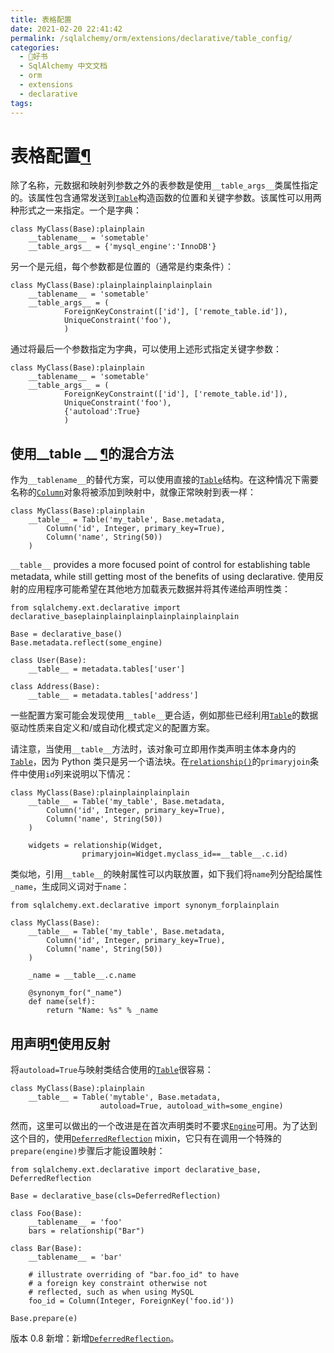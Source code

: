 ```yaml
---
title: 表格配置
date: 2021-02-20 22:41:42
permalink: /sqlalchemy/orm/extensions/declarative/table_config/
categories:
  - 📖好书
  - SqlAlchemy 中文文档
  - orm
  - extensions
  - declarative
tags:
---
```

表格配置[¶](#table-configuration "Permalink to this headline")
==============================================================

除了名称，元数据和映射列参数之外的表参数是使用`__table_args__`类属性指定的。该属性包含通常发送到[`Table`](core_metadata.html#sqlalchemy.schema.Table "sqlalchemy.schema.Table")构造函数的位置和关键字参数。该属性可以用两种形式之一来指定。一个是字典：

    class MyClass(Base):plainplain
        __tablename__ = 'sometable'
        __table_args__ = {'mysql_engine':'InnoDB'}

另一个是元组，每个参数都是位置的（通常是约束条件）：

    class MyClass(Base):plainplainplainplainplain
        __tablename__ = 'sometable'
        __table_args__ = (
                ForeignKeyConstraint(['id'], ['remote_table.id']),
                UniqueConstraint('foo'),
                )

通过将最后一个参数指定为字典，可以使用上述形式指定关键字参数：

    class MyClass(Base):plainplain
        __tablename__ = 'sometable'
        __table_args__ = (
                ForeignKeyConstraint(['id'], ['remote_table.id']),
                UniqueConstraint('foo'),
                {'autoload':True}
                )

使用\_\_table \_\_ [¶](#using-a-hybrid-approach-with-table "Permalink to this headline")的混合方法
--------------------------------------------------------------------------------------------------

作为`__tablename__`的替代方案，可以使用直接的[`Table`](core_metadata.html#sqlalchemy.schema.Table "sqlalchemy.schema.Table")结构。在这种情况下需要名称的[`Column`](core_metadata.html#sqlalchemy.schema.Column "sqlalchemy.schema.Column")对象将被添加到映射中，就像正常映射到表一样：

    class MyClass(Base):plainplain
        __table__ = Table('my_table', Base.metadata,
            Column('id', Integer, primary_key=True),
            Column('name', String(50))
        )

`__table__` provides a more focused point of control
for establishing table metadata, while still getting most of the
benefits of using declarative.
使用反射的应用程序可能希望在其他地方加载表元数据并将其传递给声明性类：

    from sqlalchemy.ext.declarative import declarative_baseplainplainplainplainplainplainplain

    Base = declarative_base()
    Base.metadata.reflect(some_engine)

    class User(Base):
        __table__ = metadata.tables['user']

    class Address(Base):
        __table__ = metadata.tables['address']

一些配置方案可能会发现使用`__table__`更合适，例如那些已经利用[`Table`](core_metadata.html#sqlalchemy.schema.Table "sqlalchemy.schema.Table")的数据驱动性质来自定义和/或自动化模式定义的配置方案。

请注意，当使用`__table__`方法时，该对象可立即用作类声明主体本身内的[`Table`](core_metadata.html#sqlalchemy.schema.Table "sqlalchemy.schema.Table")，因为 Python 类只是另一个语法块。在[`relationship()`](relationship_api.html#sqlalchemy.orm.relationship "sqlalchemy.orm.relationship")的`primaryjoin`条件中使用`id`列来说明以下情况：

    class MyClass(Base):plainplainplainplain
        __table__ = Table('my_table', Base.metadata,
            Column('id', Integer, primary_key=True),
            Column('name', String(50))
        )

        widgets = relationship(Widget,
                    primaryjoin=Widget.myclass_id==__table__.c.id)

类似地，引用`__table__`的映射属性可以内联放置，如下我们将`name`列分配给属性`_name`，生成同义词对于`name`：

    from sqlalchemy.ext.declarative import synonym_forplainplain

    class MyClass(Base):
        __table__ = Table('my_table', Base.metadata,
            Column('id', Integer, primary_key=True),
            Column('name', String(50))
        )

        _name = __table__.c.name

        @synonym_for("_name")
        def name(self):
            return "Name: %s" % _name

用声明[¶](#using-reflection-with-declarative "Permalink to this headline")使用反射
----------------------------------------------------------------------------------

将`autoload=True`与映射类结合使用的[`Table`](core_metadata.html#sqlalchemy.schema.Table "sqlalchemy.schema.Table")很容易：

    class MyClass(Base):plainplain
        __table__ = Table('mytable', Base.metadata,
                        autoload=True, autoload_with=some_engine)

然而，这里可以做出的一个改进是在首次声明类时不要求[`Engine`](core_connections.html#sqlalchemy.engine.Engine "sqlalchemy.engine.Engine")可用。为了达到这个目的，使用[`DeferredReflection`](api.html#sqlalchemy.ext.declarative.DeferredReflection "sqlalchemy.ext.declarative.DeferredReflection")
mixin，它只有在调用一个特殊的`prepare(engine)`步骤后才能设置映射：

    from sqlalchemy.ext.declarative import declarative_base, DeferredReflection

    Base = declarative_base(cls=DeferredReflection)

    class Foo(Base):
        __tablename__ = 'foo'
        bars = relationship("Bar")

    class Bar(Base):
        __tablename__ = 'bar'

        # illustrate overriding of "bar.foo_id" to have
        # a foreign key constraint otherwise not
        # reflected, such as when using MySQL
        foo_id = Column(Integer, ForeignKey('foo.id'))

    Base.prepare(e)

版本 0.8 新增：新增[`DeferredReflection`](api.html#sqlalchemy.ext.declarative.DeferredReflection "sqlalchemy.ext.declarative.DeferredReflection")。
